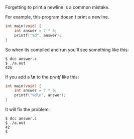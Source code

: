 Forgetting to print a newline is a common mistake.

For example, this program doesn't print a newline.

```c
int main(void) {
    int answer = 7 * 6;
    printf("%d", answer);
}

```

So when its compiled and run you'll see something like this:

```console
$ dcc answer.c
$ ./a.out
42$
```

If you add a **\n** to the _printf_ like this:

```c
int main(void) {
    int answer = 7 * 6;
    printf("%d\n", answer);
}
```

It will fix the problem:


```console
$ dcc answer.c
$ ./a.out
42
$
```

